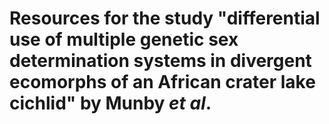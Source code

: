 Resources for the study "differential use of multiple genetic sex determination systems 
in divergent ecomorphs of an African crater lake cichlid" by Munby *et al*.
=======================================================================================
